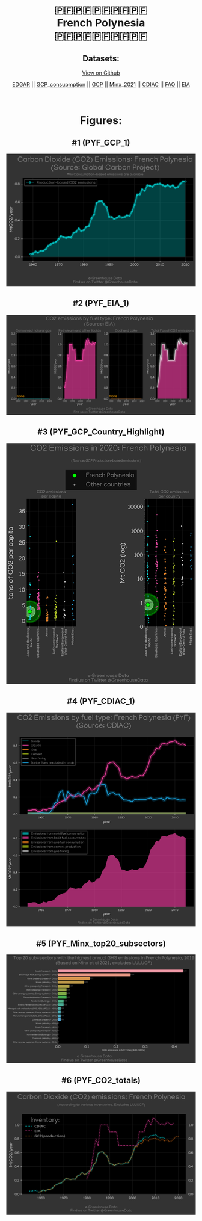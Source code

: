 
<center>
<h1 align="center">
🇵🇫🇵🇫🇵🇫🇵🇫🇵🇫
<br>
French Polynesia
<br>
🇵🇫🇵🇫🇵🇫🇵🇫🇵🇫
</h1>
<h2>Datasets:</h2>
<p><a href="https://github.com/dquintani/GreenhouseData/tree/master/country_data/PYF_French Polynesia/data">View on Github</a>
<br></p><p><a href="data/PYF_EDGAR.csv">EDGAR</a> || <a href="data/PYF_GCP_consupmption.csv">GCP_consupmption</a> || <a href="data/PYF_GCP.csv">GCP</a> || <a href="data/PYF_Minx_2021.csv">Minx_2021</a> || <a href="data/PYF_CDIAC.csv">CDIAC</a> || <a href="data/PYF_FAO.csv">FAO</a> || <a href="data/PYF_EIA.csv">EIA</a></p><p><br></p>
<h1>Figures:</h1><h2>#1 (PYF_GCP_1)</h2>
<p><img alt="" src="figures/PYF_GCP_1.png" /></p><h2>#2 (PYF_EIA_1)</h2>
<p><img alt="" src="figures/PYF_EIA_1.png" /></p><h2>#3 (PYF_GCP_Country_Highlight)</h2>
<p><img alt="" src="figures/PYF_GCP_Country_Highlight.png" /></p><h2>#4 (PYF_CDIAC_1)</h2>
<p><img alt="" src="figures/PYF_CDIAC_1.png" /></p><h2>#5 (PYF_Minx_top20_subsectors)</h2>
<p><img alt="" src="figures/PYF_Minx_top20_subsectors.png" /></p><h2>#6 (PYF_CO2_totals)</h2>
<p><img alt="" src="figures/PYF_CO2_totals.png" /></p>
